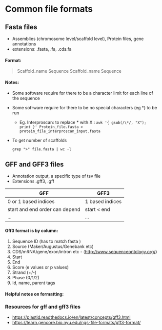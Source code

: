 # Common file formats


## Fasta files
- Assemblies (chromosome level/scaffold level), Protein files, gene annotations 
- extensions: .fasta, .fa, .cds.fa 

#### Format:
>Scaffold_name
Sequence
>Scaffold_name
Sequence

#### Notes:
- Some software require for there to be a character limit for each line of the sequence 
- Some sofrware require for there to be no special characters (eg *) to be run 
    - Eg. Interproscan: to replace * with X : 
    ```awk '{ gsub(/\*/, "X"); print }' Protein_file.fasta > protein_file_interproscan_input.fasta```
- To get number of scaffolds

    ```
    grep ">" file.fasta | wc -l 
    ```


## GFF and GFF3 files
- Annotation output, a specific type of tsv file
- Extensions .gff3, .gff 

| GFF | GFF3 |
|-----| ----- |
| 0 or 1 based indices | 1 based indices|
| start and end order can depend | start < end | 
| ... | ...| 

#### Gff3 format is by column:
1. Sequence ID (has to match fasta )
2. Source  (Maker/Augustus/Genebank etc)
3. CDS/mRNA/gene/exon/intron etc - (http://www.sequenceontology.org/)
4. Start
5. End
6. Score (e values or p values)
7. Strand (+/-)
8. Phase (0/1/2)
9. Id, name, parent tags

#### Helpful notes on formatting:

### Resources for gff and gff3 files
- https://plastid.readthedocs.io/en/latest/concepts/gff3.html
- https://learn.gencore.bio.nyu.edu/ngs-file-formats/gff3-format/

